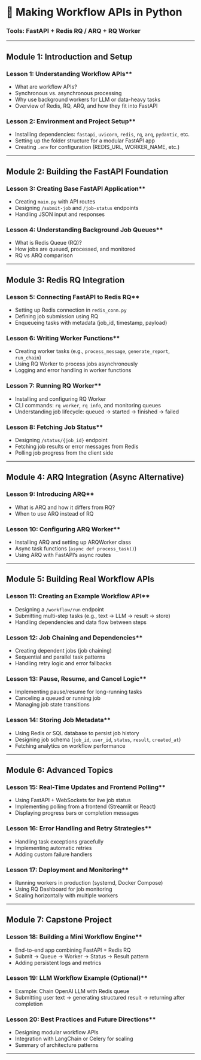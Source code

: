 # 🧠 Making Workflow APIs in Python

### Tools: FastAPI + Redis RQ / ARQ + RQ Worker

---

## **Module 1: Introduction and Setup**

### Lesson 1: Understanding Workflow APIs**

* What are workflow APIs?
* Synchronous vs. asynchronous processing
* Why use background workers for LLM or data-heavy tasks
* Overview of Redis, RQ, ARQ, and how they fit into FastAPI

### Lesson 2: Environment and Project Setup**

* Installing dependencies: `fastapi`, `uvicorn`, `redis`, `rq`, `arq`, `pydantic`, etc.
* Setting up the folder structure for a modular FastAPI app
* Creating `.env` for configuration (REDIS_URL, WORKER_NAME, etc.)

---

## **Module 2: Building the FastAPI Foundation**

### Lesson 3: Creating Base FastAPI Application**

* Creating `main.py` with API routes
* Designing `/submit-job` and `/job-status` endpoints
* Handling JSON input and responses

### Lesson 4: Understanding Background Job Queues**

* What is Redis Queue (RQ)?
* How jobs are queued, processed, and monitored
* RQ vs ARQ comparison

---

## **Module 3: Redis RQ Integration**

### Lesson 5: Connecting FastAPI to Redis RQ**

* Setting up Redis connection in `redis_conn.py`
* Defining job submission using RQ
* Enqueueing tasks with metadata (job_id, timestamp, payload)

### Lesson 6: Writing Worker Functions**

* Creating worker tasks (e.g., `process_message`, `generate_report`, `run_chain`)
* Using RQ Worker to process jobs asynchronously
* Logging and error handling in worker functions

### Lesson 7: Running RQ Worker**

* Installing and configuring RQ Worker
* CLI commands: `rq worker`, `rq info`, and monitoring queues
* Understanding job lifecycle: queued → started → finished → failed

### Lesson 8: Fetching Job Status**

* Designing `/status/{job_id}` endpoint
* Fetching job results or error messages from Redis
* Polling job progress from the client side

---

## **Module 4: ARQ Integration (Async Alternative)**

### Lesson 9: Introducing ARQ**

* What is ARQ and how it differs from RQ?
* When to use ARQ instead of RQ

### Lesson 10: Configuring ARQ Worker**

* Installing ARQ and setting up ARQWorker class
* Async task functions (`async def process_task()`)
* Using ARQ with FastAPI’s async routes

---

## **Module 5: Building Real Workflow APIs**

### Lesson 11: Creating an Example Workflow API**

* Designing a `/workflow/run` endpoint
* Submitting multi-step tasks (e.g., text → LLM → result → store)
* Handling dependencies and data flow between steps

### Lesson 12: Job Chaining and Dependencies**

* Creating dependent jobs (job chaining)
* Sequential and parallel task patterns
* Handling retry logic and error fallbacks

### Lesson 13: Pause, Resume, and Cancel Logic**

* Implementing pause/resume for long-running tasks
* Canceling a queued or running job
* Managing job state transitions

### Lesson 14: Storing Job Metadata**

* Using Redis or SQL database to persist job history
* Designing job schema (`job_id`, `user_id`, `status`, `result`, `created_at`)
* Fetching analytics on workflow performance

---

## **Module 6: Advanced Topics**

### Lesson 15: Real-Time Updates and Frontend Polling**

* Using FastAPI + WebSockets for live job status
* Implementing polling from a frontend (Streamlit or React)
* Displaying progress bars or completion messages

### Lesson 16: Error Handling and Retry Strategies**

* Handling task exceptions gracefully
* Implementing automatic retries
* Adding custom failure handlers

### Lesson 17: Deployment and Monitoring**

* Running workers in production (systemd, Docker Compose)
* Using RQ Dashboard for job monitoring
* Scaling horizontally with multiple workers

---

## **Module 7: Capstone Project**

### Lesson 18: Building a Mini Workflow Engine**

* End-to-end app combining FastAPI + Redis RQ
* Submit → Queue → Worker → Status → Result pattern
* Adding persistent logs and metrics

### Lesson 19: LLM Workflow Example (Optional)**

* Example: Chain OpenAI LLM with Redis queue
* Submitting user text → generating structured result → returning after completion

### Lesson 20: Best Practices and Future Directions**

* Designing modular workflow APIs
* Integration with LangChain or Celery for scaling
* Summary of architecture patterns

---

